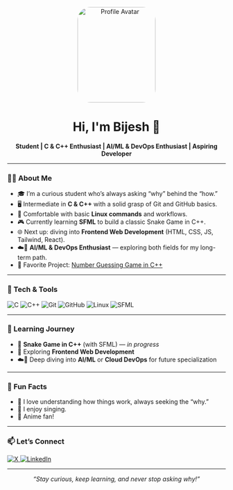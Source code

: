 <p align="center">
  <img src="https://www.tynker.com/api/v2/mcresources/snapshot?resourceId=5b694ccb76f29303518b4571&v=1&cache=2w" alt="Profile Avatar" width="180" height="220" style="border-radius:30px;"/>
</p>

<h1 align="center">Hi, I'm Bijesh 👋</h1>

<p align="center">
  <b>Student | C & C++ Enthusiast | AI/ML & DevOps Enthusiast | Aspiring Developer</b>
</p>

---

### 👨‍💻 About Me

- 🎓 I’m a curious student who’s always asking “why” behind the “how.”
- 🖥️ Intermediate in **C & C++** with a solid grasp of Git and GitHub basics.
- 🐧 Comfortable with basic **Linux commands** and workflows.
- 🎮 Currently learning **SFML** to build a classic Snake Game in C++.
- 🌐 Next up: diving into **Frontend Web Development** (HTML, CSS, JS, Tailwind, React).
- ☁️🤖 **AI/ML & DevOps Enthusiast** — exploring both fields for my long-term path.
- 🔢 Favorite Project: [Number Guessing Game in C++](https://github.com/bijesh-09/Number_Guessing_Game.git)

---

### 🚀 Tech & Tools

![C](https://img.shields.io/badge/-C-00599C?logo=c&logoColor=white)
![C++](https://img.shields.io/badge/-C++-00599C?logo=c%2b%2b&logoColor=white)
![Git](https://img.shields.io/badge/-Git-F05032?logo=git&logoColor=white)
![GitHub](https://img.shields.io/badge/-GitHub-181717?logo=github&logoColor=white)
![Linux](https://img.shields.io/badge/-Linux-FCC624?logo=linux&logoColor=black)
![SFML](https://img.shields.io/badge/-SFML-07405e?logo=data:image/svg+xml;base64,PHN2ZyB3aWR0aD0iMzIiIGhlaWdodD0iMzIiIHZpZXdCb3g9IjAgMCAyNCAyNCI+PHJlY3Qgd2lkdGg9IjI0IiBoZWlnaHQ9IjI0IiBmaWxsPSIjZmZmIi8+PHBhdGggZD0iTTEyIDRBOSA5IDAgMSAxIDEyIDIyQTkgOSAwIDAgMSAxMiA0bTAgMiBhNyA3IDAgMSAwIDAgMTQgNyA3IDAgMCAwIDAtMTR6IiBmaWxsPSIjMDc0MDVlIi8+PC9zdmc+)

---

### 🎯 Learning Journey

- 🐍 **Snake Game in C++** (with SFML) &mdash; *in progress*
- 🌟 Exploring **Frontend Web Development**
- ☁️🤖 Deep diving into **AI/ML** or **Cloud DevOps** for future specialization

---

### 🌱 Fun Facts

- 🤔 I love understanding how things work, always seeking the “why.”
- 🎵 I enjoy singing.
- 🍿 Anime fan!

---

### 📫 Let’s Connect

<a href="https://x.com/Bijesh_09">
  <img alt="X" src="https://img.shields.io/badge/X-1DA1F2?logo=x&logoColor=white" />
</a>
<a href="https://www.linkedin.com/in/bijesh-karanjit-3296b427a/">
  <img alt="LinkedIn" src="https://img.shields.io/badge/LinkedIn-0A66C2?logo=linkedin&logoColor=white" />
</a>

---

<p align="center">
  <i>“Stay curious, keep learning, and never stop asking why!”</i>
</p>
